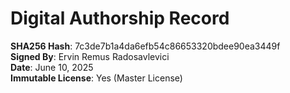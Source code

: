 # Digital Authorship Record

**SHA256 Hash**: 7c3de7b1a4da6efb54c86653320bdee90ea3449f  
**Signed By**: Ervin Remus Radosavlevici  
**Date**: June 10, 2025  
**Immutable License**: Yes (Master License)
